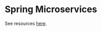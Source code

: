 # Spring Microservices
See resources [here](https://github.com/in28minutes/spring-microservices-v2).
